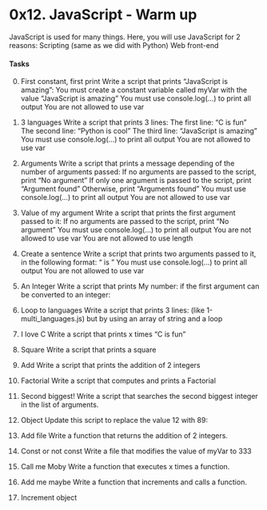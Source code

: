 
# 0x12. JavaScript - Warm up

JavaScript is used for many things. Here, you will use JavaScript for 2 reasons:
Scripting (same as we did with Python)
Web front-end

#### Tasks

0. First constant, first print
Write a script that prints “JavaScript is amazing”:
You must create a constant variable called myVar with the value “JavaScript is amazing”
You must use console.log(...) to print all output
You are not allowed to use var

1. 3 languages
Write a script that prints 3 lines:
The first line: “C is fun”
The second line: “Python is cool”
The third line: “JavaScript is amazing”
You must use console.log(...) to print all output
You are not allowed to use var


2. Arguments
Write a script that prints a message depending of the number of arguments passed:
If no arguments are passed to the script, print “No argument”
If only one argument is passed to the script, print “Argument found”
Otherwise, print “Arguments found”
You must use console.log(...) to print all output
You are not allowed to use var

3. Value of my argument
Write a script that prints the first argument passed to it:
If no arguments are passed to the script, print “No argument”
You must use console.log(...) to print all output
You are not allowed to use var
You are not allowed to use length

4. Create a sentence
Write a script that prints two arguments passed to it, in the following format: “ is ”
You must use console.log(...) to print all output
You are not allowed to use var

5. An Integer
Write a script that prints My number: <first argument converted in integer> if the first argument can be converted to an integer:

6. Loop to languages
Write a script that prints 3 lines: (like 1-multi_languages.js) but by using an array of string and a loop

7. I love C
Write a script that prints x times “C is fun”

8. Square
Write a script that prints a square

9. Add
Write a script that prints the addition of 2 integers

10. Factorial
Write a script that computes and prints a Factorial

11. Second biggest!
Write a script that searches the second biggest integer in the list of arguments.
12. Object
Update this script to replace the value 12 with 89:

13. Add file
Write a function that returns the addition of 2 integers.

14. Const or not const
Write a file that modifies the value of myVar to 333

15. Call me Moby
Write a function that executes x times a function.

16. Add me maybe
Write a function that increments and calls a function.

17. Increment object
